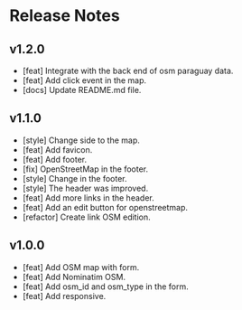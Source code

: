 # Release Notes

## v1.2.0

* [feat] Integrate with the back end of osm paraguay data.
* [feat] Add click event in the map.
* [docs] Update README.md file.

## v1.1.0

* [style] Change side to the map.
* [feat] Add favicon.
* [feat] Add footer.
* [fix] OpenStreetMap in the footer.
* [style] Change in the footer.
* [style] The header was improved.
* [feat] Add more links in the header.
* [feat] Add an edit button for openstreetmap.
* [refactor] Create link OSM edition.

## v1.0.0

* [feat] Add OSM map with form.
* [feat] Add Nominatim OSM.
* [feat] Add osm_id and osm_type in the form.
* [feat] Add responsive.